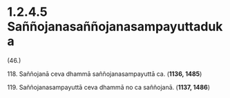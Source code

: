 

# 1.2.4.5 Saññojanasaññojanasampayuttaduka





(46.)

118\. Saññojanā ceva dhammā saññojanasampayuttā ca. (**1136, 1485**)

119\. Saññojanasampayuttā ceva dhammā no ca saññojanā. (**1137, 1486**)



